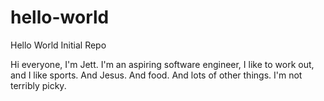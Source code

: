 # hello-world
Hello World Initial Repo

Hi everyone, I'm Jett. I'm an aspiring software engineer, I like to work out, and I like sports. And Jesus. And food. And lots of other things. I'm not terribly picky.
